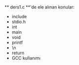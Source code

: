 ** ders1.c **'de ele alınan konular:
- include
- stdio.h
- int
- main
- void
- printf
- \n
- return
- GCC kullanımı
